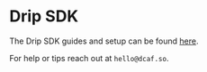 # Drip SDK

The Drip SDK guides and setup can be found [here](https://docs.dcaf.so).

For help or tips reach out at `hello@dcaf.so`.
